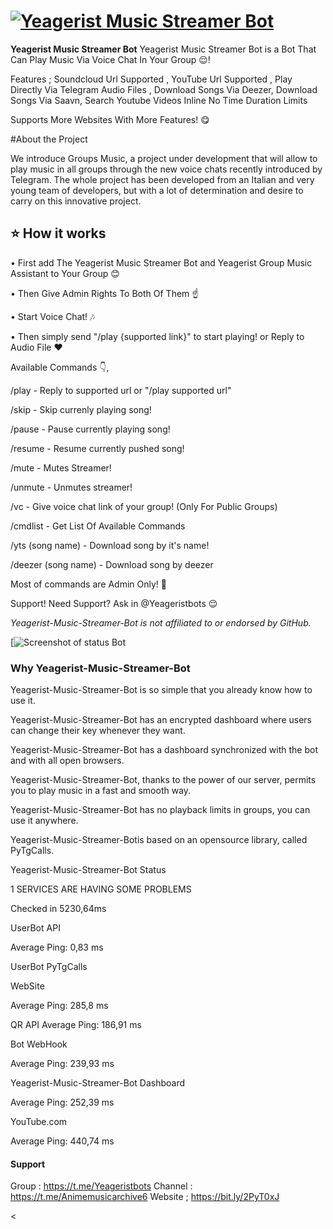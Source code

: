 # [![Yeagerist Music Streamer Bot](https://telegra.ph/file/7591ba3f76f4172cae227.jpg)](https://t.me/YeageristMusic_bot)

<!--start: description-->

**Yeagerist Music Streamer Bot** Yeagerist Music Streamer Bot  is a Bot That Can Play Music Via Voice Chat In Your Group 😌!

Features ; Soundcloud Url Supported , YouTube Url Supported  , Play Directly Via Telegram Audio Files , Download Songs Via Deezer, Download Songs Via Saavn, Search Youtube Videos Inline  No Time Duration Limits  
 



Supports More Websites With More Features! 😋


<!--start: docs-->

#About the Project

We introduce Groups Music, a project under development that will allow to play music in all groups through the new voice chats recently introduced by Telegram.
The whole project has been developed from an Italian and very young team of developers, but with a lot of determination and desire to carry on this innovative project.


<!--start: docs-->

## ⭐ How it works

• First add The Yeagerist Music Streamer Bot and Yeagerist Group Music Assistant  to Your Group 😊

• Then Give Admin Rights To Both Of Them ☝

• Start Voice Chat! 🎶

• Then simply send "/play {supported link}" to start playing! or Reply to Audio File ❤



Available Commands 👇️,


/play - Reply to supported url or "/play supported url"

/skip - Skip currenly playing song!

/pause - Pause currently playing song!

/resume - Resume currently pushed song!

/mute - Mutes Streamer!

/unmute - Unmutes streamer!

/vc - Give voice chat link of your group! (Only For Public Groups)

/cmdlist - Get List Of Available Commands

/yts (song name) - Download song by it's name!

/deezer (song name) - Download song by deezer

Most of commands are Admin Only! 👮️

Support! 
Need Support? Ask in @Yeageristbots 😌️



_Yeagerist-Music-Streamer-Bot is not affiliated to or endorsed by GitHub._

[![Screenshot of status Bot](https://telegra.ph/file/3fb020ebd35a3c75b0fc6.jpg)


### Why Yeagerist-Music-Streamer-Bot


Yeagerist-Music-Streamer-Bot is so simple that you already know how to use it.

Yeagerist-Music-Streamer-Bot has an encrypted dashboard where users can change their key whenever they want.

Yeagerist-Music-Streamer-Bot has a dashboard synchronized with the bot and with all open browsers.

Yeagerist-Music-Streamer-Bot, thanks to the power of our server, permits you to play music in a fast and smooth way.

Yeagerist-Music-Streamer-Bot has no playback limits in groups, you can use it anywhere.

Yeagerist-Music-Streamer-Botis based on an opensource library, called PyTgCalls.



Yeagerist-Music-Streamer-Bot Status

1 SERVICES ARE HAVING SOME PROBLEMS
 
Checked in 5230,64ms

UserBot API

Average Ping: 0,83 ms

UserBot PyTgCalls

WebSite

Average Ping: 285,8 ms

QR API
Average Ping: 186,91 ms

Bot WebHook

Average Ping: 239,93 ms

Yeagerist-Music-Streamer-Bot Dashboard

Average Ping: 252,39 ms

YouTube.com

Average Ping: 440,74 ms



#### Support 

Group : https://t.me/Yeageristbots
Channel : https://t.me/Animemusicarchive6
Website ; https://bit.ly/2PyT0xJ



<


